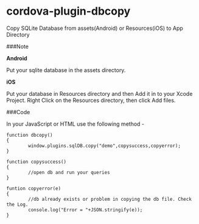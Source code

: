cordova-plugin-dbcopy
=====================

Copy SQLite Database from assets(Android) or Resources(iOS) to App Directory

###Note

**Android**

Put your sqlite database in the assets directory.                                                                    


**iOS**

Put your database in Resources directory and then Add it in to your Xcode Project.
Right Click on the Resources directory, then click Add files.

###Code

In your JavaScript or HTML use the following method - 

```
function dbcopy()
{
        window.plugins.sqlDB.copy("demo",copysuccess,copyerror);
}

function copysuccess()
{
        //open db and run your queries
}

funtion copyerror(e)
{
        //db already exists or problem in copying the db file. Check the Log.
        console.log("Error = "+JSON.stringify(e));
}

```

